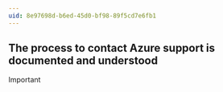 ```yaml
---
uid: 8e97698d-b6ed-45d0-bf98-89f5cd7e6fb1
---
```

## The process to contact Azure support is documented and understood

> [!IMPORTANT]
> 

